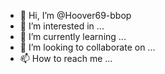 - 👋 Hi, I’m @Hoover69-bbop
- 👀 I’m interested in ...
- 🌱 I’m currently learning ...
- 💞️ I’m looking to collaborate on ...
- 📫 How to reach me ...

<!---
Hoover69-bbop/Hoover69-bbop is a ✨ special ✨ repository because its `README.md` (this file) appears on your GitHub profile.
You can click the Preview link to take a look at your changes.
--->
